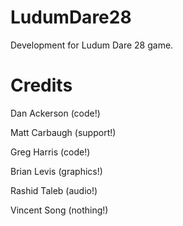 LudumDare28
===========

Development for Ludum Dare 28 game.

Credits
===========

Dan Ackerson (code!)

Matt Carbaugh (support!)

Greg Harris (code!)

Brian Levis (graphics!)

Rashid Taleb (audio!)

Vincent Song (nothing!)
